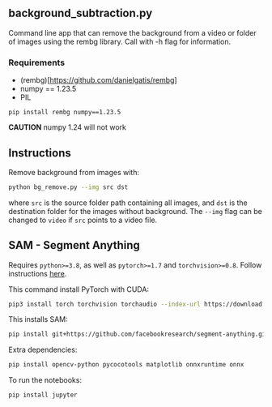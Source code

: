 ## background_subtraction.py 
Command line app that can remove the background from a video or folder of images using the rembg library. Call with -h flag for information.

### Requirements 
- (rembg)[https://github.com/danielgatis/rembg]
- numpy == 1.23.5
- PIL
```
pip install rembg numpy==1.23.5
```
**CAUTION**
numpy 1.24 will not work


## Instructions

Remove background from images with:

```sh
python bg_remove.py --img src dst
```

where `src` is the source folder path containing all images, and `dst` is the destination folder for the images without background. The `--img` flag can be changed to `video` if `src` points to a video file.

## SAM - Segment Anything

Requires `python>=3.8`, as well as `pytorch>=1.7` and `torchvision>=0.8`. Follow instructions [here](https://github.com/facebookresearch/segment-anything).

This command install PyTorch with CUDA:

```sh
pip3 install torch torchvision torchaudio --index-url https://download.pytorch.org/whl/cu118
```

This installs SAM:

```sh
pip install git+https://github.com/facebookresearch/segment-anything.git
```

Extra dependencies:

```sh
pip install opencv-python pycocotools matplotlib onnxruntime onnx
```

To run the notebooks:

```sh
pip install jupyter
```